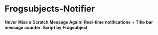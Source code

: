 # Frogsubjects-Notifier
𝐍𝐞𝐯𝐞𝐫 𝐌𝐢𝐬𝐬 𝐚 𝐒𝐜𝐫𝐚𝐭𝐜𝐡 𝐌𝐞𝐬𝐬𝐚𝐠𝐞 𝐀𝐠𝐚𝐢𝐧! 𝐑𝐞𝐚𝐥-𝐭𝐢𝐦𝐞 𝐧𝐨𝐭𝐢𝐟𝐢𝐜𝐚𝐭𝐢𝐨𝐧𝐬 + 𝐓𝐢𝐭𝐥𝐞 𝐛𝐚𝐫 𝐦𝐞𝐬𝐬𝐚𝐠𝐞 𝐜𝐨𝐮𝐧𝐭𝐞𝐫. 𝐒𝐜𝐫𝐢𝐩𝐭 𝐛𝐲 𝐅𝐫𝐨𝐠𝐬𝐮𝐛𝐣𝐞𝐜𝐭
